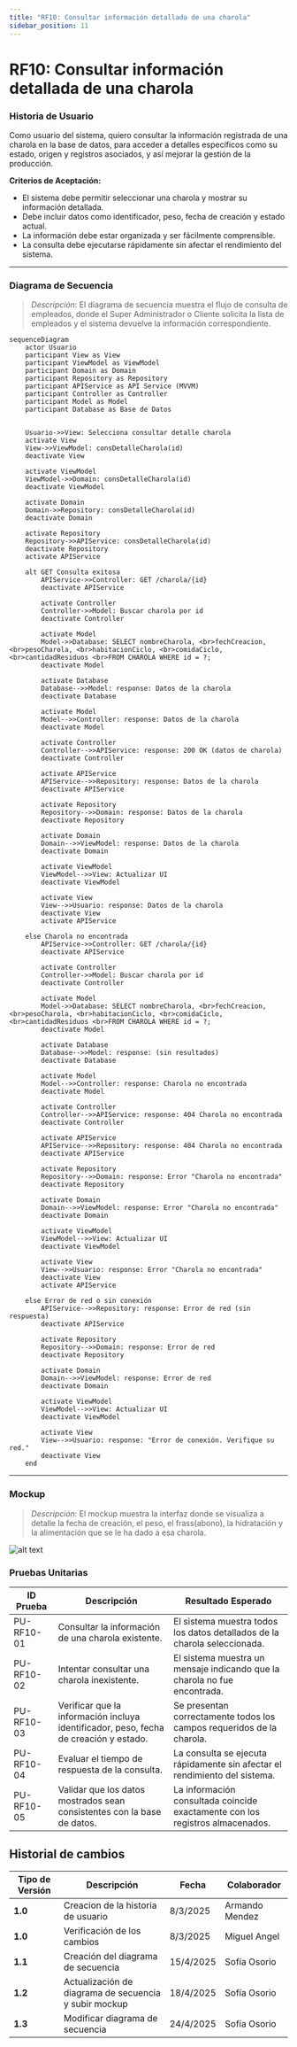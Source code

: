 ```yaml
---
title: "RF10: Consultar información detallada de una charola"  
sidebar_position: 11
---
```


# RF10: Consultar información detallada de una charola

### Historia de Usuario
Como usuario del sistema, quiero consultar la información registrada de una charola en la base de datos, para acceder a detalles específicos como su estado, origen y registros asociados, y así mejorar la gestión de la producción.


  **Criterios de Aceptación:**
  - El sistema debe permitir seleccionar una charola y mostrar su información detallada.
  - Debe incluir datos como identificador, peso, fecha de creación y estado actual.
  - La información debe estar organizada y ser fácilmente comprensible.
  - La consulta debe ejecutarse rápidamente sin afectar el rendimiento del sistema.

---

### Diagrama de Secuencia

> *Descripción*: El diagrama de secuencia muestra el flujo de consulta de empleados, donde el Super Administrador o Cliente solicita la lista de empleados y el sistema devuelve la información correspondiente.

```mermaid
sequenceDiagram
    actor Usuario
    participant View as View
    participant ViewModel as ViewModel
    participant Domain as Domain
    participant Repository as Repository
    participant APIService as API Service (MVVM)
    participant Controller as Controller
    participant Model as Model
    participant Database as Base de Datos

    
    Usuario->>View: Selecciona consultar detalle charola
    activate View
    View->>ViewModel: consDetalleCharola(id)
    deactivate View

    activate ViewModel
    ViewModel->>Domain: consDetalleCharola(id)
    deactivate ViewModel

    activate Domain
    Domain->>Repository: consDetalleCharola(id)
    deactivate Domain

    activate Repository
    Repository->>APIService: consDetalleCharola(id)
    deactivate Repository
    activate APIService

    alt GET Consulta exitosa
        APIService->>Controller: GET /charola/{id}
        deactivate APIService

        activate Controller
        Controller->>Model: Buscar charola por id
        deactivate Controller

        activate Model
        Model->>Database: SELECT nombreCharola, <br>fechCreacion, <br>pesoCharola, <br>habitacionCiclo, <br>comidaCiclo, <br>cantidadResiduos <br>FROM CHAROLA WHERE id = ?;
        deactivate Model

        activate Database
        Database-->>Model: response: Datos de la charola
        deactivate Database

        activate Model
        Model-->>Controller: response: Datos de la charola
        deactivate Model

        activate Controller
        Controller-->>APIService: response: 200 OK (datos de charola)
        deactivate Controller

        activate APIService
        APIService-->>Repository: response: Datos de la charola
        deactivate APIService

        activate Repository
        Repository-->>Domain: response: Datos de la charola
        deactivate Repository

        activate Domain
        Domain-->>ViewModel: response: Datos de la charola
        deactivate Domain

        activate ViewModel
        ViewModel-->>View: Actualizar UI
        deactivate ViewModel

        activate View
        View-->>Usuario: response: Datos de la charola
        deactivate View
        activate APIService

    else Charola no encontrada
        APIService->>Controller: GET /charola/{id}
        deactivate APIService

        activate Controller
        Controller->>Model: Buscar charola por id
        deactivate Controller

        activate Model
        Model->>Database: SELECT nombreCharola, <br>fechCreacion, <br>pesoCharola, <br>habitacionCiclo, <br>comidaCiclo, <br>cantidadResiduos <br>FROM CHAROLA WHERE id = ?;
        deactivate Model

        activate Database
        Database-->>Model: response: (sin resultados)
        deactivate Database

        activate Model
        Model-->>Controller: response: Charola no encontrada
        deactivate Model

        activate Controller
        Controller-->>APIService: response: 404 Charola no encontrada
        deactivate Controller

        activate APIService
        APIService-->>Repository: response: 404 Charola no encontrada
        deactivate APIService

        activate Repository
        Repository-->>Domain: response: Error "Charola no encontrada"
        deactivate Repository

        activate Domain
        Domain-->>ViewModel: response: Error "Charola no encontrada"
        deactivate Domain

        activate ViewModel
        ViewModel-->>View: Actualizar UI
        deactivate ViewModel

        activate View
        View-->>Usuario: response: Error "Charola no encontrada"
        deactivate View
        activate APIService

    else Error de red o sin conexión
        APIService-->>Repository: response: Error de red (sin respuesta)
        deactivate APIService

        activate Repository
        Repository-->>Domain: response: Error de red
        deactivate Repository

        activate Domain
        Domain-->>ViewModel: response: Error de red
        deactivate Domain

        activate ViewModel
        ViewModel-->>View: Actualizar UI
        deactivate ViewModel

        activate View
        View-->>Usuario: response: "Error de conexión. Verifique su red."
        deactivate View
    end
```

---

### Mockup

> *Descripción*: El mockup muestra la interfaz donde se visualiza a detalle la fecha de creación, el peso, el frass(abono), la hidratación y la alimentación que se le ha dado a esa charola.

![alt text](detalle-charola.png)

### Pruebas Unitarias 
| ID Prueba  | Descripción                                               | Resultado Esperado  |
|------------|-----------------------------------------------------------|---------------------|
| PU-RF10-01 | Consultar la información de una charola existente.        | El sistema muestra todos los datos detallados de la charola seleccionada. |
| PU-RF10-02 | Intentar consultar una charola inexistente.               | El sistema muestra un mensaje indicando que la charola no fue encontrada. |
| PU-RF10-03 | Verificar que la información incluya identificador, peso, fecha de creación y estado. | Se presentan correctamente todos los campos requeridos de la charola. |
| PU-RF10-04 | Evaluar el tiempo de respuesta de la consulta.            | La consulta se ejecuta rápidamente sin afectar el rendimiento del sistema. |
| PU-RF10-05 | Validar que los datos mostrados sean consistentes con la base de datos. | La información consultada coincide exactamente con los registros almacenados. |

## Historial de cambios

| **Tipo de Versión** | **Descripción**                      | **Fecha**  | **Colaborador**   |
| ------------------- | ------------------------------------ | ---------- | ----------------- |
| **1.0**             | Creacion de la historia de usuario   | 8/3/2025   | Armando Mendez    |
| **1.0**             | Verificación de los cambios          | 8/3/2025   | Miguel Angel      |
| **1.1**             | Creación del diagrama de secuencia   | 15/4/2025  | Sofía Osorio      |
| **1.2**             | Actualización de diagrama de secuencia y subir mockup  | 18/4/2025  | Sofía Osorio      |
| **1.3**             | Modificar diagrama de secuencia | 24/4/2025  | Sofía Osorio      |